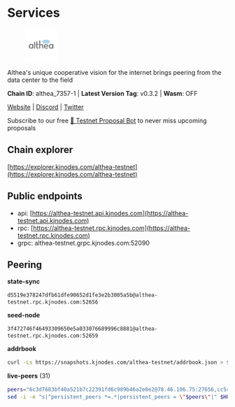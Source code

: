 # Services

<figure><img src="https://raw.githubusercontent.com/kj89/cosmos-images/main/logos/althea.png" alt=""><figcaption></figcaption></figure>

Althea's unique cooperative vision for the internet  brings peering from the data center to the field

**Chain ID**: althea_7357-1 | **Latest Version Tag**: v0.3.2 | **Wasm**: OFF

[Website](https://www.althea.net) | [Discord](https://discord.gg/ZTKWfpDs) | [Twitter](https://twitter.com/altheanetwork)



Subscribe to our free [🤖 Testnet Proposal Bot](https://t.me/kjnodes_testnet_proposal_bot) to never miss upcoming proposals


## Chain explorer
[https://explorer.kjnodes.com/althea-testnet](https://explorer.kjnodes.com/althea-testnet)

## Public endpoints

* api: [https://althea-testnet.api.kjnodes.com](https://althea-testnet.api.kjnodes.com)
* rpc: [https://althea-testnet.rpc.kjnodes.com](https://althea-testnet.rpc.kjnodes.com)
* grpc: althea-testnet.grpc.kjnodes.com:52090

## Peering

**state-sync**

```text
d5519e378247dfb61dfe90652d1fe3e2b3005a5b@althea-testnet.rpc.kjnodes.com:52656
```

**seed-node**

```text
3f472746f46493309650e5a033076689996c8881@althea-testnet.rpc.kjnodes.com:52659
```

**addrbook**
```bash
curl -Ls https://snapshots.kjnodes.com/althea-testnet/addrbook.json > $HOME/.althea/config/addrbook.json
```

**live-peers** (31)
```bash
peers="6c3d7683bf40a521b7c22391fd6c989b46a2e0e2@78.46.106.75:27656,cc542d9fb5f93780fc4004aa67f2b502686a24e8@144.76.27.79:61056,27dc32e6a756ccb04ca4e1395008f18f5efeaf8e@162.55.1.2:31656,16a9576c9a4cf9651b4215e3a877ae002555dd9b@116.202.117.229:31656,0037b2dc30933fa5c027a83be39f0061253ff83b@5.189.157.140:26656,8af3c5f2e975150cbf2d57bea182c2ca0fb808d2@65.21.237.170:10456,1d9a103d1e24c590bdfb577537eddd19a322f886@65.109.92.240:17886,a3ac64c5c84817f3694a866298399e6ad71ff26c@65.21.53.39:26656,d5519e378247dfb61dfe90652d1fe3e2b3005a5b@65.109.68.190:52656,f6e3f995ba1c3ceed8bd556d9a23d2922d98a9a6@66.172.36.136:14656,15e7baf69c0db5c25e26cd1f13eb0d52a7a708b5@142.202.241.235:26656,17edf24237b1c2b5b196d344761f964407d05862@65.108.233.109:12456,76932bbeb29836c6405329c21358d051ef6e33a3@65.109.65.163:21856,0d4220d2bbda711183a8db6f45c26b1541fa0d6a@65.109.116.204:21856,04917b5810df2a380c1b18d83f577f1aba550818@222.106.187.14:53300,c1c28d02ef687f2d80b8e4540d9297835e75b6f0@139.59.67.156:26656,ba247bdf826a9636a8276d6a00d8004755f6bb18@162.19.238.210:26656,bc55fa695313549672c4a480143dc400eaada16b@138.201.136.49:29656,96320aaab7794933fddbc2bb101e54b8697c58e7@141.95.65.26:26656,975393744d620d9dcb8dfd21c0282a6285766523@176.57.184.215:26656,ee22e048af133e8e83d594314a67b89be964eb37@138.201.225.104:47856,0aac1fc75b4a613f6bb7d15c6250350d478227a6@66.45.231.30:11144,c7b642db1e41d4136d3fd36a6a505a3bcc504a2f@34.73.112.90:26656,bcec1c0df99526be43efa248491b87e8a2374ebe@94.130.26.9:26956,c1ad743c152d67dea9df71e3de2024cddd57c0cb@31.220.84.183:26656,fd54b3d5e49c047dae61ca3a8e430f500eab783c@65.109.92.148:26656,5b6c6d679904ded86d36397e8ea583c122f5ddbd@144.91.102.95:26656,5bad7ac6f006ee3b6f52dc91e85b5aae8e488233@194.163.149.53:26656,937dcf8c45b7c64e5188a7036427f2ce86383035@95.165.89.222:24126,733e9d5f995c2866df9f2e1254551940f060a70c@51.159.159.112:26656,90d692d481c1c4739ba8a7045b5552fa8d410901@88.99.164.158:17886"
sed -i -e "s|^persistent_peers *=.*|persistent_peers = \"$peers\"|" $HOME/.althea/config/config.toml
```
